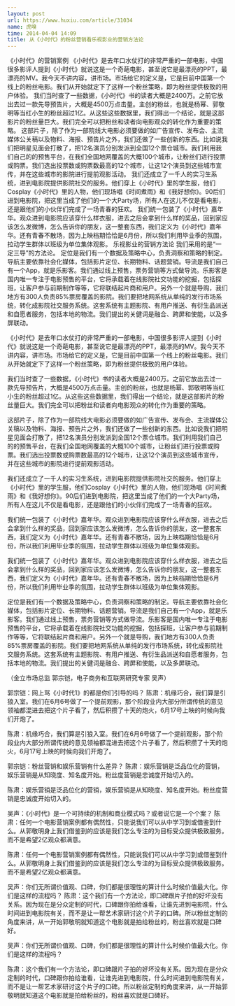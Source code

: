 ```yaml
---
layout: post
url: https://www.huxiu.com/article/31034
name: 虎嗅
time: 2014-04-04 14:09
title: 从《小时代》的粉丝营销看乐视影业的营销方法论
---
```

《小时代》的营销案例 《小时代》是去年口水仗打的非常严重的一部电影，中国很多影评人提到《小时代》就说这是一个奇葩电影，甚至说它是最漂亮的PPT，最漂亮的MV。我今天不讲内容，讲市场。市场给它的定义是，它是目前中国第一个线上的粉丝电影。我们从开始就定下了这样一个粉丝策略，即为粉丝提供极致的用户体验。 我们当时查了一些数据，《小时代》书的读者大概是2400万。之前它放出去过一款先导预告片，大概是4500万点击量。主创的粉丝，也就是杨幂、郭敬明等当红小生的粉丝超过1亿。从这些这些数据里，我们得出一个结论，就是这部影片的粉丝量巨大。我们完全可以把粉丝和读者向电影观众的转化作为重要的策略。 这部片子，除了作为一部院线大电影必须要做的如广告宣传、发布会、主流媒体公关稿以及物料、海报、预告片之外，我们还做了一些创新的东西。比如说我们把明星见面会打散了，把12名演员分别发派到全国12个票仓城市。我们利用我们自己的的预售平台，在我们全国地网覆盖的大概100个城市，让粉丝们进行投票或购票。我们选出投票数或购票数最高的12个城市，让这12个演员到这些城市宣传，并在这些城市的影院进行提前观影活动。 我们还成立了一千人的实习生系统，进到电影院提供影院社交的服务。他们穿上《小时代》里的学生服，他们Cosplay《小时代》里的人物，他们现场唱《时间煮雨》和《我好想你》。90后们进到电影院，把这里当成了他们的一个大Party场，所有人在这儿不仅是看电影，还是跟他们的小伙伴们完成了一场青春的狂欢。 我们统一包装了《小时代》嘉年华。观众进到电影院应该穿什么样衣服，进去之后会拿到什么样的奖品，回到家应该怎么发微博，怎么告诉你的朋友，这一整套东西，我们定义为《小时代》嘉年华。还有青春不散场，因为上映档期恰恰是6月份，所以我们利用毕业季的氛围，拉动学生群体以班级为单位集体观影。 乐视影业的营销方法论 我们采用的是“一定三导”的方法论。 定位是我们有一个数据及策略中心，负责洞察和策略的制定。导航主要依靠社会化媒体，包括影片定位、长期物料、话题营销。导流是我们自己有一个App，就是乐影客。我们通过线上预售，票务营销等方式做导流。乐影客是国内唯一专注于电影预售的平台，它将承载着在线影院社交功能的挖掘，包括探班，让客户参与前期制作等等，它将联结起片商和用户。另外一个就是导购，我们地方有300人负责85%票房覆盖的影院。我们要把地网系统从单纯的发行市场系统，转化成影院社交服务系统。这套系统有主题影院、有用户推送、有衍生品派送和自愿者服务，包括本地的物流。我们提出的关健词是融合、跨屏和使能，以及多屏联动。

《小时代》是去年口水仗打的非常严重的一部电影，中国很多影评人提到《小时代》就说这是一个奇葩电影，甚至说它是最漂亮的PPT，最漂亮的MV。我今天不讲内容，讲市场。市场给它的定义是，它是目前中国第一个线上的粉丝电影。我们从开始就定下了这样一个粉丝策略，即为粉丝提供极致的用户体验。

我们当时查了一些数据，《小时代》书的读者大概是2400万。之前它放出去过一款先导预告片，大概是4500万点击量。主创的粉丝，也就是杨幂、郭敬明等当红小生的粉丝超过1亿。从这些这些数据里，我们得出一个结论，就是这部影片的粉丝量巨大。我们完全可以把粉丝和读者向电影观众的转化作为重要的策略。

这部片子，除了作为一部院线大电影必须要做的如广告宣传、发布会、主流媒体公关稿以及物料、海报、预告片之外，我们还做了一些创新的东西。比如说我们把明星见面会打散了，把12名演员分别发派到全国12个票仓城市。我们利用我们自己的的预售平台，在我们全国地网覆盖的大概100个城市，让粉丝们进行投票或购票。我们选出投票数或购票数最高的12个城市，让这12个演员到这些城市宣传，并在这些城市的影院进行提前观影活动。

我们还成立了一千人的实习生系统，进到电影院提供影院社交的服务。他们穿上《小时代》里的学生服，他们Cosplay《小时代》里的人物，他们现场唱《时间煮雨》和《我好想你》。90后们进到电影院，把这里当成了他们的一个大Party场，所有人在这儿不仅是看电影，还是跟他们的小伙伴们完成了一场青春的狂欢。

我们统一包装了《小时代》嘉年华。观众进到电影院应该穿什么样衣服，进去之后会拿到什么样的奖品，回到家应该怎么发微博，怎么告诉你的朋友，这一整套东西，我们定义为《小时代》嘉年华。还有青春不散场，因为上映档期恰恰是6月份，所以我们利用毕业季的氛围，拉动学生群体以班级为单位集体观影。

我们统一包装了《小时代》嘉年华。观众进到电影院应该穿什么样衣服，进去之后会拿到什么样的奖品，回到家应该怎么发微博，怎么告诉你的朋友，这一整套东西，我们定义为《小时代》嘉年华。还有青春不散场，因为上映档期恰恰是6月份，所以我们利用毕业季的氛围，拉动学生群体以班级为单位集体观影。

定位是我们有一个数据及策略中心，负责洞察和策略的制定。导航主要依靠社会化媒体，包括影片定位、长期物料、话题营销。导流是我们自己有一个App，就是乐影客。我们通过线上预售，票务营销等方式做导流。乐影客是国内唯一专注于电影预售的平台，它将承载着在线影院社交功能的挖掘，包括探班，让客户参与前期制作等等，它将联结起片商和用户。另外一个就是导购，我们地方有300人负责85%票房覆盖的影院。我们要把地网系统从单纯的发行市场系统，转化成影院社交服务系统。这套系统有主题影院、有用户推送、有衍生品派送和自愿者服务，包括本地的物流。我们提出的关健词是融合、跨屏和使能，以及多屏联动。

（金立市场总监 郭宗铠，电子商务和互联网研究专家 吴声）

郭宗铠：网上骂《小时代1》的都是你们引导的吗？ 陈肃：机缘巧合，我们算是引狼入室。我们在6月6号做了一个提前观影，那个阶段业内大部分所谓传统的意见领袖都混进去把这个片子看了，然后积攒了十天的炮火，6月17号上映的时候向我们开炮了。

陈肃：机缘巧合，我们算是引狼入室。我们在6月6号做了一个提前观影，那个阶段业内大部分所谓传统的意见领袖都混进去把这个片子看了，然后积攒了十天的炮火，6月17号上映的时候向我们开炮了。

郭宗铠：粉丝营销和娱乐营销有什么差异？ 陈肃：娱乐营销是泛品位化的营销，娱乐营销是从知晓度、知名度开始。粉丝度营销是忠诚度开始切入的。

陈肃：娱乐营销是泛品位化的营销，娱乐营销是从知晓度、知名度开始。粉丝度营销是忠诚度开始切入的。

吴声：《小时代》是一个可持续的机制和商业模式吗？或者说它是一个个案？ 陈肃：任何一个电影营销案例都有偶然性，只能说我们可以从中学习到或借鉴到什么。从郭敬明身上我们借鉴到的应该是我们怎么专注的为目标受众提供极致服务。而不是希望2亿观众都满意。

陈肃：任何一个电影营销案例都有偶然性，只能说我们可以从中学习到或借鉴到什么。从郭敬明身上我们借鉴到的应该是我们怎么专注的为目标受众提供极致服务。而不是希望2亿观众都满意。

吴声：你们无所谓价值观、口碑，你们都是很理性的算计什么时候价值最大化。你们是这样的流程吗？ 陈肃：这个我们有一个方法论，即口碑跟片子拍的好坏没有关系。因为现在是分众定制的时代，口碑跟你拍给谁看，让谁先进到电影院，什么时间进到电影院有关，而不是让一帮艺术家研讨这个片子的口碑。所以粉丝定制的角度来讲，从一开始郭敬明就知道这个电影就是拍给粉丝的，粉丝喜欢就是口碑好。

吴声：你们无所谓价值观、口碑，你们都是很理性的算计什么时候价值最大化。你们是这样的流程吗？

陈肃：这个我们有一个方法论，即口碑跟片子拍的好坏没有关系。因为现在是分众定制的时代，口碑跟你拍给谁看，让谁先进到电影院，什么时间进到电影院有关，而不是让一帮艺术家研讨这个片子的口碑。所以粉丝定制的角度来讲，从一开始郭敬明就知道这个电影就是拍给粉丝的，粉丝喜欢就是口碑好。


